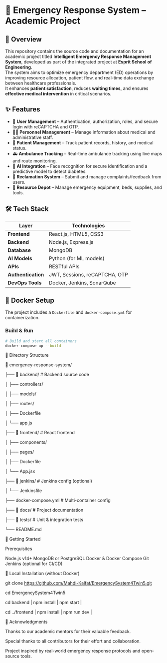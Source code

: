 # 🚨 Emergency Response System – Academic Project

## 📘 Overview

This repository contains the source code and documentation for an academic project titled **Intelligent Emergency Response Management System**, developed as part of the integrated project at **Esprit School of Engineering**.  
The system aims to optimize emergency department (ED) operations by improving resource allocation, patient flow, and real-time data exchange between healthcare professionals.  
It enhances **patient satisfaction**, reduces **waiting times**, and ensures **effective medical intervention** in critical scenarios.

## ✨ Features

- 🔐 **User Management** – Authentication, authorization, roles, and secure login with reCAPTCHA and OTP.
- 👨‍⚕️ **Personnel Management** – Manage information about medical and administrative staff.
- 🏥 **Patient Management** – Track patient records, history, and medical status.
- 🚑 **Ambulance Tracking** – Real-time ambulance tracking using live maps and route monitoring.
- 🤖 **AI Integration** – Face recognition for secure identification and a predictive model to detect diabetes.
- 📝 **Reclamation System** – Submit and manage complaints/feedback from users.
- 🧰 **Resource Depot** – Manage emergency equipment, beds, supplies, and tools.

## 🛠 Tech Stack

| Layer         | Technologies |
|---------------|--------------|
| **Frontend**  | React.js, HTML5, CSS3 |
| **Backend**   | Node.js, Express.js |
| **Database**  | MongoDB |
| **AI Models** | Python (for ML models) |
| **APIs**      | RESTful APIs |
| **Authentication** | JWT, Sessions, reCAPTCHA, OTP |
| **DevOps Tools** | Docker, Jenkins, SonarQube |

## 🐳 Docker Setup

The project includes a `Dockerfile` and `docker-compose.yml` for containerization.

### Build & Run

```bash
# Build and start all containers
docker-compose up --build
```
📁 Directory Structure

📂 emergency-response-system/

├── 📁 backend/              # Backend source code

│   ├── controllers/

│   ├── models/

│   ├── routes/

│   ├── Dockerfile

│   └── app.js

├── 📁 frontend/             # React frontend

│   ├── components/

│   ├── pages/

│   ├── Dockerfile

│   └── App.jsx

├── 📁 jenkins/              # Jenkins config (optional)

│   └── Jenkinsfile

├── docker-compose.yml      # Multi-container config

├── 📁 docs/                 # Project documentation

├── 📁 tests/                # Unit & integration tests

└── README.md

🚀 Getting Started

Prerequisites

Node.js v14+
MongoDB or PostgreSQL
Docker & Docker Compose
Git
Jenkins (optional for CI/CD)

🚀 Local Installation (without Docker)

git clone https://github.com/Mahdi-Kalfat/EmergencySystem4Twin5.git

cd EmergencySystem4Twin5

cd backend |
npm install |
npm start |

cd ../frontend |
npm install |
npm run dev |

🙏 Acknowledgments

Thanks to our academic mentors for their valuable feedback.

Special thanks to all contributors for their effort and collaboration.

Project inspired by real-world emergency response protocols and open-source tools.
